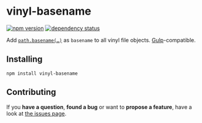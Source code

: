 # vinyl-basename

[![npm version](https://img.shields.io/npm/v/vinyl-basename.svg)](https://www.npmjs.com/package/vinyl-basename)
[![dependency status](https://david-dm.org/derhuerst/vinyl-basename.svg)](https://www.npmjs.com/package/vinyl-basename)

Add [`path.basename(…)`](https://nodejs.org/api/path.html#path_path_basename_p_ext) as `basename` to all vinyl file objects. [Gulp](http://gulpjs.com/)-compatible.



## Installing

```
npm install vinyl-basename
```



## Contributing

If you **have a question**, **found a bug** or want to **propose a feature**, have a look at [the issues page](https://github.com/derhuerst/vinyl-basename/issues).